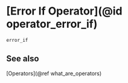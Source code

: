# [Error If Operator](@id operator_error_if)

```@docs
error_if
```

## See also

[Operators](@ref what_are_operators)
